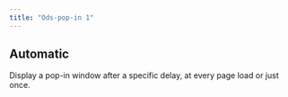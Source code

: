```yaml
---
title: "Ods-pop-in 1"
---
```



## Automatic

Display a pop-in window after a specific delay, at every page load or just once.